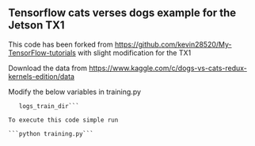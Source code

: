 ## Tensorflow cats verses dogs example for the Jetson TX1

This code has been forked from https://github.com/kevin28520/My-TensorFlow-tutorials with slight modification for the TX1

Download the data from https://www.kaggle.com/c/dogs-vs-cats-redux-kernels-edition/data

Modify the below variables in training.py 

```train_dir 
   logs_train_dir```

To execute this code simple run

```python training.py```
